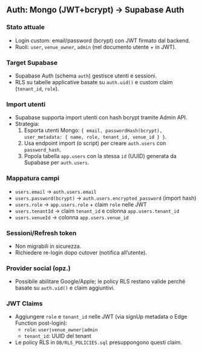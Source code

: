 ## Auth: Mongo (JWT+bcrypt) → Supabase Auth

### Stato attuale
- Login custom: email/password (bcrypt) con JWT firmato dal backend.
- Ruoli: `user`, `venue_owner`, `admin` (nel documento utente + in JWT).

### Target Supabase
- Supabase Auth (schema `auth`) gestisce utenti e sessioni.
- RLS su tabelle applicative basate su `auth.uid()` e custom claim (`tenant_id`, `role`).

### Import utenti
- Supabase supporta import utenti con hash bcrypt tramite Admin API.
- Strategia:
  1. Esporta utenti Mongo: `{ email, passwordHash(bcrypt), user_metadata: { name, role, tenant_id, venue_id } }`.
  2. Usa endpoint import (o script) per creare `auth.users` con `password_hash`.
  3. Popola tabella `app.users` con la stessa `id` (UUID) generata da Supabase per `auth.users`.

### Mappatura campi
- `users.email` → `auth.users.email`
- `users.password(bcrypt)` → `auth.users.encrypted_password` (import hash)
- `users.role` → `app.users.role` + claim `role` nelle JWT
- `users.tenantId` → claim `tenant_id` e colonna `app.users.tenant_id`
- `users.venueId` → colonna `app.users.venue_id`

### Sessioni/Refresh token
- Non migrabili in sicurezza.
- Richiedere re-login dopo cutover (notifica all’utente).

### Provider social (opz.)
- Possibile abilitare Google/Apple; le policy RLS restano valide perché basate su `auth.uid()` e claim aggiuntivi.

### JWT Claims
- Aggiungere `role` e `tenant_id` nelle JWT (via signUp metadata o Edge Function post-login):
  - `role`: `user|venue_owner|admin`
  - `tenant_id`: UUID del tenant
- Le policy RLS in `DB/RLS_POLICIES.sql` presuppongono questi claim.


